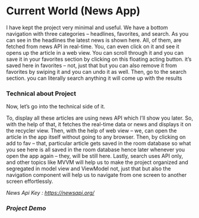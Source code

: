 <h1> <a>Current World (News App)</a></h1>

<p>I have kept the project very minimal and useful.
We have a bottom navigation with three categories – headlines, favorites, and search.
As you can see in the headlines the latest news is shown here. All, of them, are fetched from news API in real-time.
You, can even click on it and see it opens up the article in a web view. You can scroll through it and you can save it in your favorites section by clicking on this floating acting button.
it’s saved here in favorites – not, just that but you can also remove it from favorites by swiping it and you can undo it as well.
Then, go to the search section. you can literally search anything it will come up with the results </p>
<h3> Technical about Project </h3>
Now, let’s go into the technical side of it.

To, display all these articles are using news API which I’ll show you later. So, with the help of that, it fetches the real-time data or news and displays it on the recycler view.
Then, with the help of web view – we, can open the article in the app itself without going to any browser.
Then, by clicking on add to fav – that, particular article gets saved in the room database so what you see here is all saved in the room database hence later whenever you open the app again – they, will be still here.
Lastly, search uses API only, and other topics like MVVM will help us to make the project organized and segregated in model view and ViewModel not, just that but also the navigation component will help us to navigate from one screen to another screen effortlessly.

<i> News Api Key : https://newsapi.org/<i/>

<h3> Project Demo  </h3>
